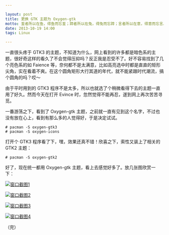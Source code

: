 ```yaml
---

layout: post
title: 更换 GTK 主题为 Oxygen-gtk
motto: 荃者所以在鱼，得鱼而忘荃；蹄者所以在兔，得兔而忘蹄；言者所以在意，得意而忘言。——《庄子·外物》
date: 2013-10-19 14:00
tags: Linux

---
```


一直很头疼于 GTK3 的主题，不知道为什么，网上看到的许多都是暗色系的主题，很好奇这样的看久了不会觉得压抑吗？反正我是忍受不了。好不容易找到了几个亮色系的如 Faience 等，奈何都不是太满意，比如高亮选中时都是直直的矩形尖角，实在看着不爽。在这个圆角矩形大行其道的年代，就不能紧跟时代潮流，搞个圆角的吗？哎～

<!-- more -->

由于平时用到的 GTK3 程序不是太多，所以也就选了个稍微看得下去的主题一直用了好久。然而今天在打开 Evince 时，忽然觉得不能再忍，遂到网上再次苦苦寻觅。

一番游荡之下，看到了 Oxygen-gtk 主题，之前就一直有见到这个名字，不过也没有放在心上，看到有那么多的人觉得好，于是决定试试。

    # pacman -S oxygen-gtk3
    # pacman -S oxygen-icons

打开个 GTK3 程序看了下，嘿，效果还真不错！欣喜之下，索性又装上了相关的 GTK2 主题：

    # pacman -S oxygen-gtk2

好了，现在统一都用 Oxygen-gtk 主题，看上去感觉好多了。放几张图欣赏一下：

[![窗口截图1][pic-20131019.01]][pic-20131019.01]

[![窗口截图2][pic-20131019.02]][pic-20131019.02]

[![窗口截图3][pic-20131019.03]][pic-20131019.03]

[![窗口截图4][pic-20131019.04]][pic-20131019.04]

（完）

[pic-20131019.01]: https://ucry3q.bay.livefilestore.com/y2puHAvNThU6tKfv9ZA1B2si3mjvGQ3UXwK6gL8Hi8smANtYr3Db8RHzyjXRQAUdfMHTTI2nGHrudIAaQKowdS1_uUj-J1S0MRoGyphcrnPtRc/2013-10-19.01.png?psid=1
[pic-20131019.02]: https://ucry3q.bay.livefilestore.com/y2p1z0CYJjlkD4IrQ4BJhjHStsKGvWrHIdtMUwZvrJjssDbYCgXq908dimFYz50Nf6S1Uxw4YUJagfFrFrpqsP8GzfKB9pkGLrdy0O1_yT2Zec/2013-10-19.02.png?psid=1
[pic-20131019.03]: https://ucry3q.bay.livefilestore.com/y2pjFv0ID12Hh-mLObVJRUqUpEXO5sSvfXq87wfyiTBz7DklHAqSxlFvm6QFFq-nQsQYDg6tGXtz9vdQ69zvvRSylFx_Wb5sctJaXekblGtHf0/2013-10-19.03.png?psid=1
[pic-20131019.04]: https://ucry3q.bay.livefilestore.com/y2p4Ah1Xk9t1BwhDZL2m2ZO0uNO14N_UcSZtw_7dcypdZuQzMtu9cDtjXvp40TDYeCs9StQ9QvPwssxOqhTrD6Xc2zNwj4WN8zoYPOKRJSablY/2013-10-19.04.png?psid=1